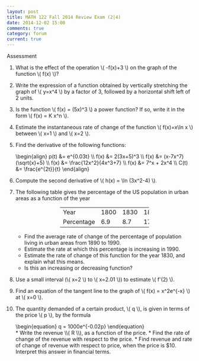 ```yaml
---
layout: post
title: MATH 122 Fall 2014 Review Exam (2|4)
date: 2014-12-02 15:00
comments: true
category: forum
current: true
---
```


<div class="well">
	Assessment 
</div>

1. What is the effect of the operation <span>\\( -f(x)+3 \\)</span> on the graph of the function <span>\\( f(x) \\)</span>?
2. Write the expression of a function obtained by vertically stretching the graph of <span>\\( y=x^4 \\)</span> by a factor of 3, followed by a horizontal shift left of 2 units.
3. Is the function <span>\\( f(x) = (5x)^3 \\)</span> a power function?  If so, write it in the form <span>\\( f(x) = K x^n \\)</span>.
4. Estimate the instantaneous rate of change of the function <span>\\( f(x)=x\ln x \\)</span> between <span>\\( x=1 \\)</span> and <span>\\( x=2 \\)</span>. 
5. Find the derivative of the following functions:
	<div>
		\begin{align}
		p(t) &= e^{0.03t} \\
		f(x) &= 2(3x+5)^3 \\	
		f(x) &= (x-7x^7)(\sqrt{x}+5) \\
		f(x) &= \frac{12x^2}{4x^3+7} \\
		f(x) &= 7^x + 2x^4 \\
		C(t) &= \frac{e^{2t}}{t}
		\end{align}
	</div>
6. Compute the second derivative of <span>\\( h(x) = \ln (3x^2-4) \\)</span>.
7. The following table gives the percentage of the US population in urban areas as a function of the year

	<div style="text-align:center;">
		<table class="table table-border" style="width:50%; margin-left:auto; margin-right:auto;"">
			<tr>
				<td>Year</td><td>1800</td><td>1830</td><td>1860</td><td>1890</td><td>1920</td><td>1950</td><td>1980</td><td>1990</td><td>2000</td>
			</tr>
			<tr>
				<td>Percentage</td><td>6.9</td><td>8.7</td><td>17.4</td><td>36.0</td><td>51.5</td><td>66.8</td><td>73.7</td><td>75.7</td><td>80.1</td>
			</tr>
		</table>
	</div>

    * Find the average rate of change of the percentage of population living in urban areas from 1890 to 1990.
    * Estimate the rate at which this percentage is increasing in 1990.
    * Estimate the rate of change of this function for the year 1830, and explain what this means.
    * Is this an increasing or decreasing function?
8. Use a small interval (<span>\\( x=2 \\)</span> to <span>\\( x=2.01 \\)</span>) to estimate <span>\\( f'(2) \\)</span>.
9. Find an equation of the tangent line to the graph of <span>\\( f(x) = x^2e^{-x} \\)</span> at <span>\\( x=0 \\)</span>.
10. The quantity demanded of a certain product, <span>\\( q \\)</span>, is given in terms of the price <span>\\( p \\)</span>, by the formula
	<div>
		\begin{equation}
		q = 1000e^{-0.02p}	
		\end{equation}
	</div>
    * Write the revenue <span>\\( R \\)</span>, as a function of the price.
    * Find the rate of change of the revenue with respect to the price.
    * Find revenue and rate of change of revenue with respect to price, when the price is $10.  Interpret this answer in financial terms.	
